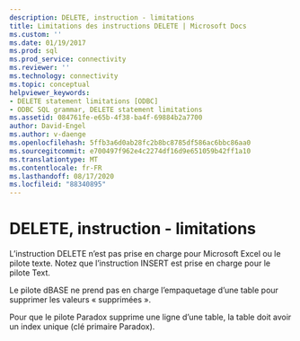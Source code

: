 ```yaml
---
description: DELETE, instruction - limitations
title: Limitations des instructions DELETE | Microsoft Docs
ms.custom: ''
ms.date: 01/19/2017
ms.prod: sql
ms.prod_service: connectivity
ms.reviewer: ''
ms.technology: connectivity
ms.topic: conceptual
helpviewer_keywords:
- DELETE statement limitations [ODBC]
- ODBC SQL grammar, DELETE statement limitations
ms.assetid: 084761fe-e65b-4f38-ba4f-69884b2a7700
author: David-Engel
ms.author: v-daenge
ms.openlocfilehash: 5ffb3a6d0ab28fc2b8bc8785df586ac6bbc86aa0
ms.sourcegitcommit: e700497f962e4c2274df16d9e651059b42ff1a10
ms.translationtype: MT
ms.contentlocale: fr-FR
ms.lasthandoff: 08/17/2020
ms.locfileid: "88340895"
---
```

# <a name="delete-statement-limitations"></a>DELETE, instruction - limitations
L’instruction DELETE n’est pas prise en charge pour Microsoft Excel ou le pilote texte. Notez que l’instruction INSERT est prise en charge pour le pilote Text.  
  
 Le pilote dBASE ne prend pas en charge l’empaquetage d’une table pour supprimer les valeurs « supprimées ».  
  
 Pour que le pilote Paradox supprime une ligne d’une table, la table doit avoir un index unique (clé primaire Paradox).
